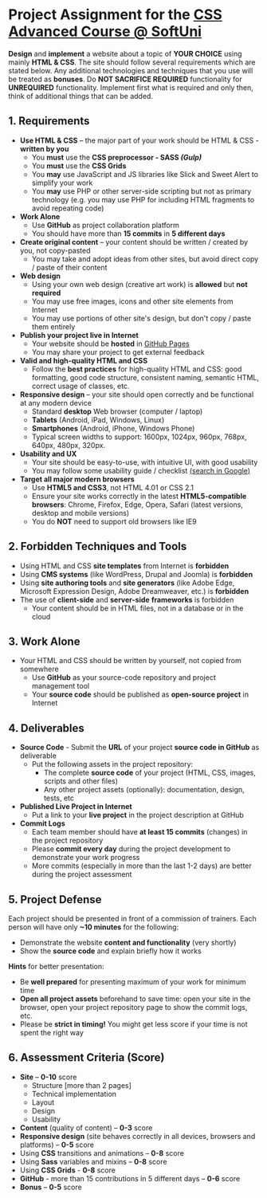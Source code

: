 ﻿# Project Assignment for the [CSS Advanced Course @ SoftUni](https://softuni.bg/trainings/2427/css-advanced-july-2019)

**Design** and **implement** a website about a topic of **YOUR CHOICE** using mainly **HTML & CSS**. The site should follow several requirements which are stated below. Any additional technologies and techniques that you use will be treated as **bonuses**. Do **NOT SACRIFICE REQUIRED** functionality for **UNREQUIRED** functionality. Implement first what is required and only then, think of additional things that can be added.

## **1. Requirements**
* **Use HTML & CSS** – the major part of your work should be HTML & CSS - **written by you**	
	* You **must** use the **CSS preprocessor - SASS _(Gulp)_**
	* You **must** use the **CSS Grids**
	* You **may** use JavaScript and JS libraries like Slick and Sweet Alert to simplify your work
	* You **may** use PHP or other server-side scripting but not as primary technology (e.g. you may use PHP for including HTML fragments to avoid repeating code)
* **Work Alone**
	* Use **GitHub** as project collaboration platform
	* You should have more than **15 commits** in **5 different days**
* **Create original content** – your content should be written / created by you, not copy-pasted
	* You may take and adopt ideas from other sites, but avoid direct copy / paste of their content
* **Web design**
	* Using your own web design (creative art work) is **allowed** but **not required**
	* You may use free images, icons and other site elements from Internet
	* You may use portions of other site's design, but don't copy / paste them entirely
* **Publish your project live in Internet**
	* Your website should be **hosted** in [GitHub Pages](https://pages.github.com/)
	* You may share your project to get external feedback
* **Valid and high-quality HTML and CSS**   
	* Follow the **best practices** for high-quality HTML and CSS: good formatting, good code structure, consistent naming, semantic HTML, correct usage of classes, etc.
* **Responsive design** – your site should open correctly and be functional at any modern device
	* Standard **desktop** Web browser (computer / laptop)
	* **Tablets** (Android, iPad, Windows, Linux)
	* **Smartphones** (Android, iPhone, Windows Phone)
	* Typical screen widths to support: 1600px, 1024px, 960px, 768px, 640px, 480px, 320px.
* **Usability and UX**
	* Your site should be easy-to-use, with intuitive UI, with good usability
	* You may follow some usability guide / checklist [(search in Google)](https://www.google.com/search?q=web+site+usability+checklist)
* **Target all major modern browsers**
	* Use **HTML5 and CSS3**, not HTML 4.01 or CSS 2.1
	* Ensure your site works correctly in the latest **HTML5-compatible browsers**: Chrome, Firefox, Edge, Opera, Safari (latest versions, desktop and mobile versions)
	* You do **NOT** need to support old browsers like IE9

## **2. Forbidden Techniques and Tools**
* Using HTML and CSS **site templates** from Internet is **forbidden**
* Using **CMS systems** (like WordPress, Drupal and Joomla) is **forbidden**
* Using **site authoring tools** and **site generators** (like Adobe Edge, Microsoft Expression Design, Adobe Dreamweaver, etc.) is **forbidden**
* The use of **client-side** and **server-side** **frameworks** is forbidden
	* Your content should be in HTML files, not in a database or in the cloud

## **3. Work Alone**
* Your HTML and CSS should be written by yourself, not copied from somewhere
	* Use **GitHub** as your source-code repository and project management tool
	* Your **source code** should be published as **open-source project** in Internet

## **4. Deliverables**
* **Source Code** - Submit the **URL** of your project **source code in GitHub** as deliverable
	* Put the following assets in the project repository:
		* The complete **source code** of your project (HTML, CSS, images, scripts and other files)
		* Any other project assets (optionally): documentation, design, tests, etc
* **Published Live Project in Internet**
	* Put a link to your **live project** in the project description at GitHub
* **Commit Logs**
	* Each team member should have **at least 15 commits** (changes) in the project repository
	* Please **commit every day** during the project development to demonstrate your work progress
	* More commits (especially in more than the last 1-2 days) are better during the project assessment

## **5. Project Defense**
Each project should be presented in front of a commission of trainers.
Each person will have only **~10 minutes** for the following:
*	Demonstrate the website **content and functionality** (very shortly)
*	Show the **source code** and explain briefly how it works

**Hints** for better presentation:
*	Be **well prepared** for presenting maximum of your work for minimum time
*	**Open all project assets** beforehand to save time: open your site in the browser, open your project repository page to show the commit logs, etc.
*	Please be **strict in timing!** You might get less score if your time is not spent the right way

## **6. Assessment Criteria (Score)**
*	**Site** – **0-10** score
	- Structure [more than 2 pages]
	- Technical implementation
	- Layout
	- Design
	- Usability
*	**Content** (quality of content) – **0-3** score
*	**Responsive design** (site behaves correctly in all devices, browsers and platforms) –  **0-5** score
* Using **CSS** transitions and animations – **0-8** score
* Using **Sass** variables and mixins – **0-8** score
* Using **CSS Grids** - **0-8** score
*	**GitHub** - more than 15 contributions in 5 different days – **0-6** score
* **Bonus** –  **0-5** score
